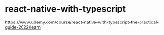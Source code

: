 # react-native-with-typescript
https://www.udemy.com/course/react-native-with-typescript-the-practical-guide-2022/learn
